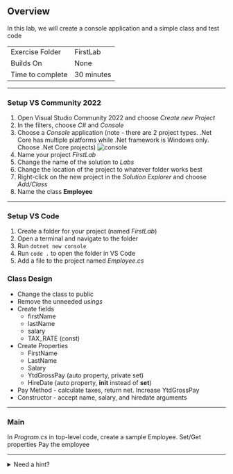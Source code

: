 ﻿## Overview
In this lab, we will create a console application and a simple class and test code 

| | |
| --------- | --------------------------- |
| Exercise Folder | FirstLab |
| Builds On | None |
| Time to complete | 30 minutes

---
### Setup VS Community 2022

1. Open Visual Studio Community 2022 and choose *Create new Project* 
1. In the filters, choose *C#* and *Console*
1. Choose a *Console* application (note - there are 2 project types. .Net Core has multiple platforms while .Net framework is Windows only.  Choose .Net Core projects)  ![console](/api/User/Image/2)
1. Name your project *FirstLab*
1. Change the name of the solution to *Labs*
1. Change the location of the project to whatever folder works best
1. Right-click on the new project in the *Solution Explorer* and choose *Add/Class*
1. Name the class **Employee**
---

### Setup VS Code
1. Create a folder for your project (named *FirstLab*)
1. Open a terminal and navigate to the folder
1. Run `dotnet new console`
1. Run `code .` to open the folder in VS Code
1. Add a file to the project named *Employee.cs*


### Class Design
 
- Change the class to public
- Remove the unneeded *usings*
- Create fields
    - firstName
    - lastName
    - salary
    - TAX_RATE  (const)
- Create Properties
    - FirstName
    - LastName
    - Salary
    - YtdGrossPay (auto property, private set)
    - HireDate (auto property, **init** instead of **set**)
- Pay Method - calculate taxes, return net.  Increase YtdGrossPay
- Constructor - accept name, salary, and hiredate arguments
---
### Main
In *Program.cs* in top-level code, create a sample Employee.
Set/Get properties
Pay the employee

---



<details>
<summary>Need a hint?</summary>

*Employee.cs*
```csharp
namespace FirstLab
{
    public class Employee
    {
        private const double TAX_RATE = .0765;
        private string firstName = "";
        private string lastName = "";
        private double salary = 0;

        public Employee(string firstName, string lastName, double salary, DateTime hireDate)
        {
            FirstName = firstName;
            LastName = lastName;
            Salary = salary;
            YtdGrossPay = 0;
            HireDate = hireDate;
        }
        public string FirstName
        {
            get { return firstName; }
            set { firstName = value; }
        }
        public string LastName
        {
            get { return lastName; }
            set { lastName = value; }
        }

        public double Salary
        {
            get { return salary; }
            set { salary = value; }
        }
        public double YtdGrossPay
        {
            get; private set;
        }
        public DateTime HireDate { get; init; }

        public double Pay()
        {
            YtdGrossPay += Salary;
            return Salary - Salary * TAX_RATE;
        }
    }
}
```
*Program.cs*
```csharp
Employee e = new("Hank", "Hill", 200, DateTime.Today);

e.Pay();
e.Pay();

Console.WriteLine("{0} has made {1:c} so far this year",
    e.FirstName, e.YtdGrossPay);
```


</details>
